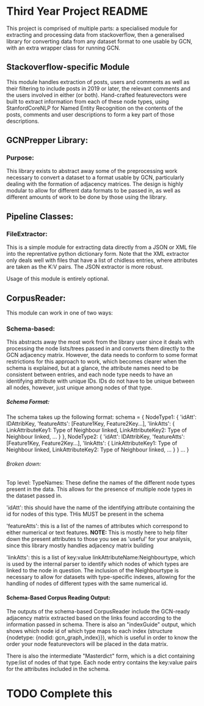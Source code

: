 # Third Year Project README

This project is comprised of multiple parts: a specialised module for extracting and processing data from stackoverflow, then a generalised library for converting data from any dataset format to one usable by GCN, with an extra wrapper class for running GCN. 

## Stackoverflow-specific Module

This module handles extraction of posts, users and comments as well as their filtering to include posts in 2019 or later, the relevant comments and the users involved in either (or both). Hand-crafted featurevectors were built to extract information from each of these node types, using StanfordCoreNLP for Named Entity Recognition on the contents of the posts, comments and user descriptions to form a key part of those descriptions. 

## GCNPrepper Library:

### Purpose:

This library exists to abstract away some of the preprocessing work necessary to convert a dataset to a format usable by GCN, particularly dealing with the formation of adjacency matrices. The design is highly modular to allow for different data formats to be passed in, as well as different amounts of work to be done by those using the library.

## Pipeline Classes:

### FileExtractor:

This is a simple module for extracting data directly from a JSON or XML file into the reprentative python dictionary form. Note that the XML extractor only deals well with files that have a list of chidless entries, where attributes are taken as the K:V pairs. The JSON extractor is more robust. 

Usage of this module is entirely optional.

## CorpusReader:

This module can work in one of two ways:

### Schema-based:
This abstracts away the most work from the library user since it deals with processing the node lists/trees passed in and converts them directly to the GCN adjacency matrix. However, the data needs to conform to some format restrictions for this approach to work, which becomes clearer when the schema is explained, but at a glance, the attribute names need to be consistent between entries, and each node type needs to have an identifying attribute with unique IDs. IDs do not have to be unique between all nodes, however, just unique among nodes of that type.




##### Schema Format:

The schema takes up the following format:
schema = {
    NodeType1: {
        'idAtt': IDAttribKey,
        'featureAtts': [Feature1Key, Feature2Key...], 
        'linkAtts': {
            LinkAttributeKey1: Type of Neighbour linked,
            LinkAttributeKey2: Type of Neighbour linked,
            ...
        }
    },
    NodeType2: {
        'idAtt': IDAttribKey,
        'featureAtts': [Feature1Key, Feature2Key...], 
        'linkAtts': {
            LinkAttributeKey1: Type of Neighbour linked,
            LinkAttributeKey2: Type of Neighbour linked,
            ...
        }
    }
    ...
}

###### Broken down:

Top level: TypeNames: These define the names of the different node types present in the data. This allows for the presence of multiple node types in the dataset passed in. 

'idAtt': this should have the name of the identifying attribute containing the id for nodes of this type. THis MUST be present in the schema

'featureAtts': this is a list of the names of attributes which correspond to either numerical or text features.
**NOTE:** This is mostly here to help filter down the present attributes to those you see as 'useful' for your analysis, since this library mostly handles adjacency matrix building

'linkAtts': this is a list of key:value linkAttributeName:Neighbourtype, which is used by the internal parser to identify which nodes of which types are linked to the node in question. The inclusion of the Neighbourtype is necessary to allow for datasets with type-specific indexes, allowing for the handling of nodes of different types with the same numerical id. 

#### Schema-Based Corpus Reading Output:

The outputs of the schema-based CorpusReader include the GCN-ready adjacency matrix extracted based on the links found according to the information passed in schema. There is also an "indexGuide" output, which shows which node id of which type maps to each index (structure {nodetype: {nodid: gcn_graph_index}}), which is useful in order to know the order your node featurevectors will be placed in the data matrix. 

There is also the intermediate "Masterdict" form, which is a dict containing type:list of nodes of that type. Each node entry contains the key:value pairs for the attributes included in the schema.

# TODO Complete this


